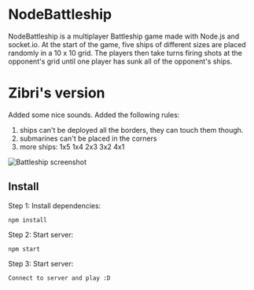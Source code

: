 # NodeBattleship

NodeBattleship is a multiplayer Battleship game made with Node.js and socket.io.
At the start of the game, five ships of different sizes are placed randomly in a 10 x 10 grid.
The players then take turns firing shots at the opponent's grid until one player has sunk all of
the opponent's ships.

# Zibri's version
Added some nice sounds.
Added the following rules:
1) ships can't be deployed all the borders, they can touch them though.
2) submarines can't be placed in the corners
3) more ships: 1x5 1x4 2x3 3x2 4x1
   
![Battleship screenshot](http://inf123.github.io/battleship-screenshot.png)

## Install

Step 1: Install dependencies:
```
npm install
```
Step 2: Start server:
```
npm start
```

Step 3: Start server:
```
Connect to server and play :D
```

